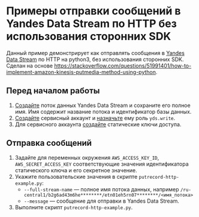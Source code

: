 # Примеры отправки сообщений в Yandes Data Stream по HTTP без использования сторонних SDK

Данный пример демонстрирует как отправлять сообщения в [Yandes Data Stream](https://yandex.cloud/ru/docs/data-streams/) по HTTP на python3, без использования сторонних SDK. Сделан на основе <https://stackoverflow.com/questions/51991401/how-to-implement-amazon-kinesis-putmedia-method-using-python>.


## Перед началом работы

1. [Создайте](https://yandex.cloud/ru/docs/data-streams/operations/manage-streams#create-data-stream) поток данных Yandes Data Stream и сохраните его полное имя. Имя содержит название потока и идентификатор базы данных.
1. [Создайте](https://yandex.cloud/ru/docs/iam/operations/sa/create) сервисный аккаунт и [назначьте](https://yandex.cloud/ru/docs/iam/operations/sa/assign-role-for-sa) ему роль `yds.write`.
1. Для сервисного аккаунта [создайте](https://yandex.cloud/ru/docs/iam/operations/authentication/manage-access-keys#create-access-key) статические ключи доступа.


## Отправка сообщений

1. Задайте для переменных окружения `AWS_ACCESS_KEY_ID`, `AWS_SECRET_ACCESS_KEY` соответствующие значения идентификатора статического ключа и его секретное значение.
1. Укажите пользовательские значения в скрипте `putrecord-http-example.py`:
    * `--full-stream-name` — полное имя потока данных, например `/ru-central1/b2g6ad43m6he********/etn01eh5rn07********/<имя_потока>`
    * `--message` — сообщение для отправки в Yandes Data Stream.
1. Выполните скрипт `putrecord-http-example.py`.

